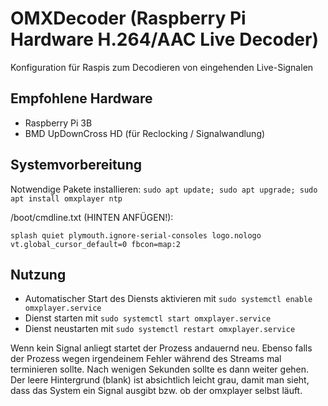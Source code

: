 # OMXDecoder (Raspberry Pi Hardware H.264/AAC Live Decoder)

Konfiguration für Raspis zum Decodieren von eingehenden Live-Signalen

## Empfohlene Hardware

-   Raspberry Pi 3B
-   BMD UpDownCross HD (für Reclocking / Signalwandlung)

## Systemvorbereitung

Notwendige Pakete installieren:
`sudo apt update; sudo apt upgrade; sudo apt install omxplayer ntp`


/boot/cmdline.txt (HINTEN ANFÜGEN!):

```
splash quiet plymouth.ignore-serial-consoles logo.nologo vt.global_cursor_default=0 fbcon=map:2
```

## Nutzung

-   Automatischer Start des Diensts aktivieren mit `sudo systemctl enable omxplayer.service`
-   Dienst starten mit `sudo systemctl start omxplayer.service`
-   Dienst neustarten mit `sudo systemctl restart omxplayer.service`

Wenn kein Signal anliegt startet der Prozess andauernd neu. Ebenso falls der Prozess wegen irgendeinem Fehler während des Streams mal terminieren sollte. Nach wenigen Sekunden sollte es dann weiter gehen.
Der leere Hintergrund (blank) ist absichtlich leicht grau, damit man sieht, dass das System ein Signal ausgibt bzw. ob der omxplayer selbst läuft.
